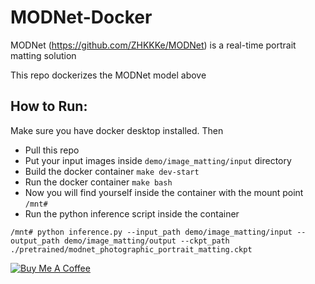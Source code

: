 # MODNet-Docker
MODNet (https://github.com/ZHKKKe/MODNet) is a real-time portrait matting solution

This repo dockerizes the MODNet model above


## How to Run:

Make sure you have docker desktop installed. Then

- Pull this repo
- Put your input images inside `demo/image_matting/input` directory
- Build the docker container `make dev-start`
- Run the docker container `make bash`
- Now you will find yourself inside the container with the mount point `/mnt#`
- Run the python inference script inside the container
```
/mnt# python inference.py --input_path demo/image_matting/input --output_path demo/image_matting/output --ckpt_path ./pretrained/modnet_photographic_portrait_matting.ckpt
```

[![Buy Me A Coffee](https://cdn.buymeacoffee.com/buttons/default-black.png)](https://www.buymeacoffee.com/nahidalam)
